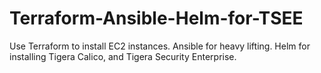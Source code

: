 # Terraform-Ansible-Helm-for-TSEE
Use Terraform to install EC2 instances. Ansible for heavy lifting. Helm for installing Tigera Calico, and Tigera Security Enterprise.
